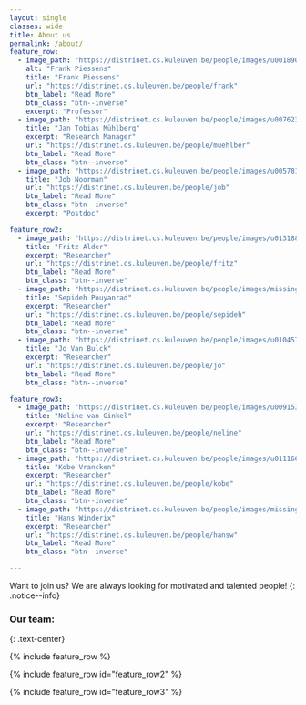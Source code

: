```yaml
---
layout: single
classes: wide
title: About us
permalink: /about/
feature_row:
  - image_path: "https://distrinet.cs.kuleuven.be/people/images/u0018905.jpg"
    alt: "Frank Piessens"
    title: "Frank Piessens"
    url: "https://distrinet.cs.kuleuven.be/people/frank"
    btn_label: "Read More"
    btn_class: "btn--inverse"
    excerpt: "Professor"
  - image_path: "https://distrinet.cs.kuleuven.be/people/images/u0076236.jpg"
    title: "Jan Tobias Mühlberg"
    excerpt: "Research Manager"
    url: "https://distrinet.cs.kuleuven.be/people/muehlber"
    btn_label: "Read More"
    btn_class: "btn--inverse"
  - image_path: "https://distrinet.cs.kuleuven.be/people/images/u0057811.jpg"
    title: "Job Noorman"
    url: "https://distrinet.cs.kuleuven.be/people/job"
    btn_label: "Read More"
    btn_class: "btn--inverse"
    excerpt: "Postdoc"

feature_row2:
  - image_path: "https://distrinet.cs.kuleuven.be/people/images/u0131883.jpg"
    title: "Fritz Alder"
    excerpt: "Researcher"
    url: "https://distrinet.cs.kuleuven.be/people/fritz"
    btn_label: "Read More"
    btn_class: "btn--inverse"
  - image_path: "https://distrinet.cs.kuleuven.be/people/images/missing.jpg"
    title: "Sepideh Pouyanrad"
    excerpt: "Researcher"
    url: "https://distrinet.cs.kuleuven.be/people/sepideh"
    btn_label: "Read More"
    btn_class: "btn--inverse"
  - image_path: "https://distrinet.cs.kuleuven.be/people/images/u0104574.jpg"
    title: "Jo Van Bulck"
    excerpt: "Researcher"
    url: "https://distrinet.cs.kuleuven.be/people/jo"
    btn_label: "Read More"
    btn_class: "btn--inverse"

feature_row3:
  - image_path: "https://distrinet.cs.kuleuven.be/people/images/u0091530.jpg"
    title: "Neline van Ginkel"
    excerpt: "Researcher"
    url: "https://distrinet.cs.kuleuven.be/people/neline"
    btn_label: "Read More"
    btn_class: "btn--inverse"
  - image_path: "https://distrinet.cs.kuleuven.be/people/images/u0111663.jpg"
    title: "Kobe Vrancken"
    excerpt: "Researcher"
    url: "https://distrinet.cs.kuleuven.be/people/kobe"
    btn_label: "Read More"
    btn_class: "btn--inverse"
  - image_path: "https://distrinet.cs.kuleuven.be/people/images/missing.jpg"            
    title: "Hans Winderix"
    excerpt: "Researcher"
    url: "https://distrinet.cs.kuleuven.be/people/hansw"
    btn_label: "Read More"
    btn_class: "btn--inverse"

---
```


Want to join us? We are always looking for motivated and talented people!
{: .notice--info}

### Our team:
{: .text-center}

{% include feature_row %}

{% include feature_row id="feature_row2" %}

{% include feature_row id="feature_row3" %}